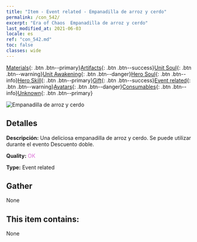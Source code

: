 ```yaml
---
title: "Item - Event related - Empanadilla de arroz y cerdo"
permalink: /con_542/
excerpt: "Era of Chaos  Empanadilla de arroz y cerdo"
last_modified_at: 2021-06-03
locale: es
ref: "con_542.md"
toc: false
classes: wide
---
```

 [Materials](/ItemsES/){: .btn .btn--primary}[Artifacts](/ItemsES/Artifacts/){: .btn .btn--success}[Unit Soul](/ItemsES/UnitSoul/){: .btn .btn--warning}[Unit Awakening](/ItemsES/UnitAwakening/){: .btn .btn--danger}[Hero Soul](/ItemsES/HeroSoul/){: .btn .btn--info}[Hero Skill](/ItemsES/HeroSkill/){: .btn .btn--primary}[Gift](/ItemsES/Gift/){: .btn .btn--success}[Event related](/ItemsES/Events/){: .btn .btn--warning}[Avatars](/ItemsES/Avatars/){: .btn .btn--danger}[Consumables](/ItemsES/Consumables/){: .btn .btn--info}[Unknown](/ItemsES/Unknown/){: .btn .btn--primary}

 ![Empanadilla de arroz y cerdo](/images/t/i_10028.png)

## Detalles
 **Descripción:** Una deliciosa empanadilla de arroz y cerdo. Se puede utilizar durante el evento Descuento doble.

 **Quality:** <span style="color: #DA70D6">OK</span>

 **Type:** Event related

## Gather

  None

## This item contains:

  None

